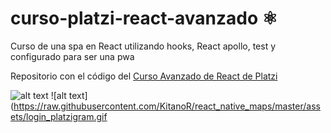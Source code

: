 # curso-platzi-react-avanzado ⚛️

Curso de una spa en React utilizando hooks, React apollo, test y configurado para ser una  pwa

Repositorio con el código del [Curso Avanzado de React de Platzi](https://platzi.com/cursos/react-avanzado/)

![alt text](https://raw.githubusercontent.com/KitanoR/react_native_maps/master/assets/No_logeado_platzigram.gif)
![alt text](https://raw.githubusercontent.com/KitanoR/react_native_maps/master/assets/login_platzigram.gif
